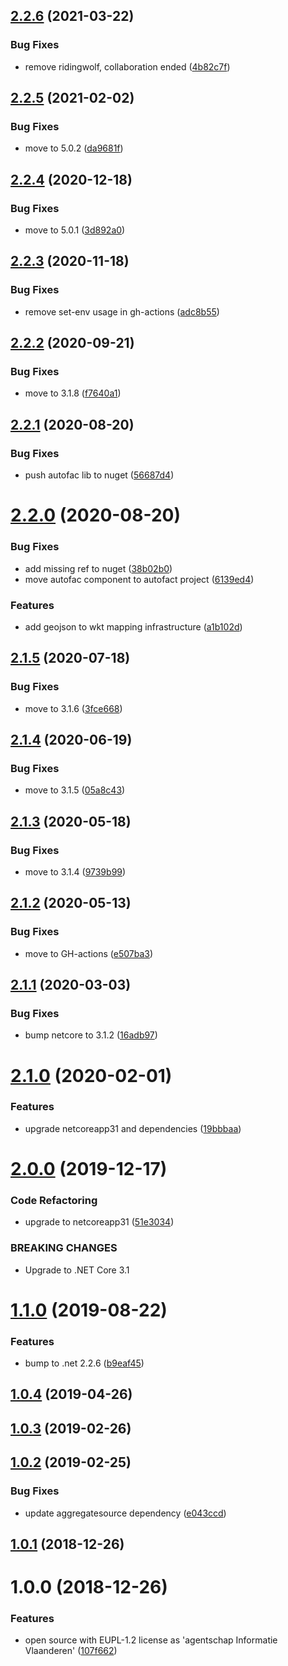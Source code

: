 ## [2.2.6](https://github.com/informatievlaanderen/crab/compare/v2.2.5...v2.2.6) (2021-03-22)


### Bug Fixes

* remove ridingwolf, collaboration ended ([4b82c7f](https://github.com/informatievlaanderen/crab/commit/4b82c7f2aefb32ea2b3323995ee6846f6eb998aa))

## [2.2.5](https://github.com/informatievlaanderen/crab/compare/v2.2.4...v2.2.5) (2021-02-02)


### Bug Fixes

* move to 5.0.2 ([da9681f](https://github.com/informatievlaanderen/crab/commit/da9681f3e09e9c71ecdfb13a837cba3d0aeba070))

## [2.2.4](https://github.com/informatievlaanderen/crab/compare/v2.2.3...v2.2.4) (2020-12-18)


### Bug Fixes

* move to 5.0.1 ([3d892a0](https://github.com/informatievlaanderen/crab/commit/3d892a08bb5e6ea4b63d1cbd9e113783bac47e45))

## [2.2.3](https://github.com/informatievlaanderen/crab/compare/v2.2.2...v2.2.3) (2020-11-18)


### Bug Fixes

* remove set-env usage in gh-actions ([adc8b55](https://github.com/informatievlaanderen/crab/commit/adc8b552c343353d2832ae3711eee10e7d9e1dd8))

## [2.2.2](https://github.com/informatievlaanderen/crab/compare/v2.2.1...v2.2.2) (2020-09-21)


### Bug Fixes

* move to 3.1.8 ([f7640a1](https://github.com/informatievlaanderen/crab/commit/f7640a1c10a7526822623bd56b5a3bde46664b7e))

## [2.2.1](https://github.com/informatievlaanderen/crab/compare/v2.2.0...v2.2.1) (2020-08-20)


### Bug Fixes

* push autofac lib to nuget ([56687d4](https://github.com/informatievlaanderen/crab/commit/56687d4c2e735822f96e1d491fbfa819a38062ff))

# [2.2.0](https://github.com/informatievlaanderen/crab/compare/v2.1.5...v2.2.0) (2020-08-20)


### Bug Fixes

* add missing ref to nuget ([38b02b0](https://github.com/informatievlaanderen/crab/commit/38b02b0ed3b91d054e66c9a6bfdcbb55429f5700))
* move autofac component to autofact project ([6139ed4](https://github.com/informatievlaanderen/crab/commit/6139ed4754f28953340cd6ebcddfe08064b1411b))


### Features

* add geojson to wkt mapping infrastructure ([a1b102d](https://github.com/informatievlaanderen/crab/commit/a1b102d6dd3047977572a92c2107ee8c6a68119f))

## [2.1.5](https://github.com/informatievlaanderen/crab/compare/v2.1.4...v2.1.5) (2020-07-18)


### Bug Fixes

* move to 3.1.6 ([3fce668](https://github.com/informatievlaanderen/crab/commit/3fce66816820c383ca72bf9c2c9169a1a0f02d20))

## [2.1.4](https://github.com/informatievlaanderen/crab/compare/v2.1.3...v2.1.4) (2020-06-19)


### Bug Fixes

* move to 3.1.5 ([05a8c43](https://github.com/informatievlaanderen/crab/commit/05a8c4357e817d37d39a2d29f2819a748ed4d246))

## [2.1.3](https://github.com/informatievlaanderen/crab/compare/v2.1.2...v2.1.3) (2020-05-18)


### Bug Fixes

* move to 3.1.4 ([9739b99](https://github.com/informatievlaanderen/crab/commit/9739b99e9a5e24dcae7b491536e36fc46cb0ebc3))

## [2.1.2](https://github.com/informatievlaanderen/crab/compare/v2.1.1...v2.1.2) (2020-05-13)


### Bug Fixes

* move to GH-actions ([e507ba3](https://github.com/informatievlaanderen/crab/commit/e507ba3))

## [2.1.1](https://github.com/informatievlaanderen/crab/compare/v2.1.0...v2.1.1) (2020-03-03)


### Bug Fixes

* bump netcore to 3.1.2 ([16adb97](https://github.com/informatievlaanderen/crab/commit/16adb97))

# [2.1.0](https://github.com/informatievlaanderen/crab/compare/v2.0.0...v2.1.0) (2020-02-01)


### Features

* upgrade netcoreapp31 and dependencies ([19bbbaa](https://github.com/informatievlaanderen/crab/commit/19bbbaa))

# [2.0.0](https://github.com/informatievlaanderen/crab/compare/v1.1.0...v2.0.0) (2019-12-17)


### Code Refactoring

* upgrade to netcoreapp31 ([51e3034](https://github.com/informatievlaanderen/crab/commit/51e3034))


### BREAKING CHANGES

* Upgrade to .NET Core 3.1

# [1.1.0](https://github.com/informatievlaanderen/crab/compare/v1.0.4...v1.1.0) (2019-08-22)


### Features

* bump to .net 2.2.6 ([b9eaf45](https://github.com/informatievlaanderen/crab/commit/b9eaf45))

## [1.0.4](https://github.com/informatievlaanderen/crab/compare/v1.0.3...v1.0.4) (2019-04-26)

## [1.0.3](https://github.com/informatievlaanderen/crab/compare/v1.0.2...v1.0.3) (2019-02-26)

## [1.0.2](https://github.com/informatievlaanderen/crab/compare/v1.0.1...v1.0.2) (2019-02-25)


### Bug Fixes

* update aggregatesource dependency ([e043ccd](https://github.com/informatievlaanderen/crab/commit/e043ccd))

## [1.0.1](https://github.com/informatievlaanderen/crab/compare/v1.0.0...v1.0.1) (2018-12-26)

# 1.0.0 (2018-12-26)


### Features

* open source with EUPL-1.2 license as 'agentschap Informatie Vlaanderen' ([107f662](https://github.com/informatievlaanderen/crab/commit/107f662))
